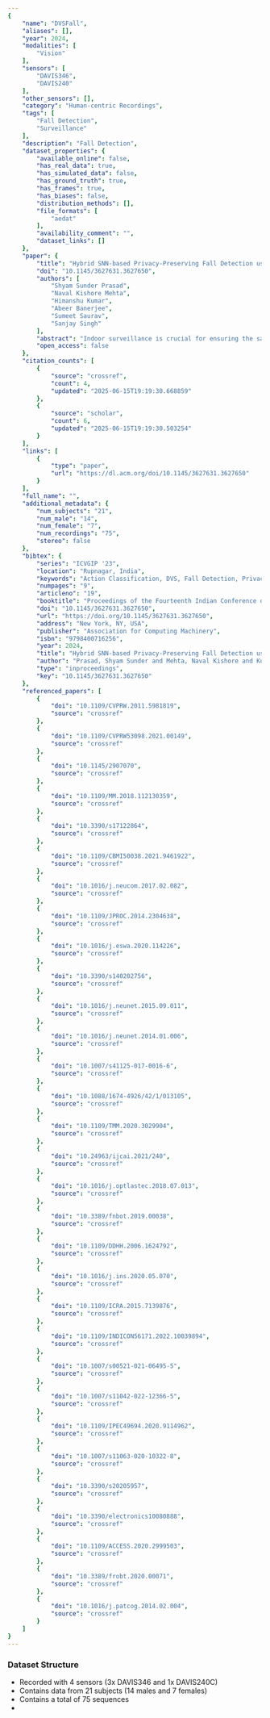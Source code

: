 ```yaml
---
{
    "name": "DVSFall",
    "aliases": [],
    "year": 2024,
    "modalities": [
        "Vision"
    ],
    "sensors": [
        "DAVIS346",
        "DAVIS240"
    ],
    "other_sensors": [],
    "category": "Human-centric Recordings",
    "tags": [
        "Fall Detection",
        "Surveillance"
    ],
    "description": "Fall Detection",
    "dataset_properties": {
        "available_online": false,
        "has_real_data": true,
        "has_simulated_data": false,
        "has_ground_truth": true,
        "has_frames": true,
        "has_biases": false,
        "distribution_methods": [],
        "file_formats": [
            "aedat"
        ],
        "availability_comment": "",
        "dataset_links": []
    },
    "paper": {
        "title": "Hybrid SNN-based Privacy-Preserving Fall Detection using Neuromorphic Sensors",
        "doi": "10.1145/3627631.3627650",
        "authors": [
            "Shyam Sunder Prasad",
            "Naval Kishore Mehta",
            "Himanshu Kumar",
            "Abeer Banerjee",
            "Sumeet Saurav",
            "Sanjay Singh"
        ],
        "abstract": "Indoor surveillance is crucial for ensuring the safety and security of occupants within the premises. Only those who are ill or elderly tend to spend the most time at home. The use of indoor surveillance to continuously monitor these people\u2019s security could help in the early detection and avoidance of tragic incidents. Ensuring privacy while achieving this task has led to a recent research focus on protecting privacy in human fall detection. This paper attempts to address the issue of privacy-preserving fall detection by employing the Dynamic Vision Sensor (DVS), which captures intensity changes without compromising individuals\u2019 privacy. This paper introduces a novel event-based dataset named \u201cDVSFall\u201d, incorporating diverse daily living activities (ADL) and simulated falls. Captured from multiple viewpoints using DVS cameras, the dataset encompasses twenty-one participants across varying age groups. To evaluate the dataset, we employed Spiking Neural Networks (SNN) designed to replicate neural activity. Furthermore, we explored a hybrid framework, the 3D-CNN & SNN (NeuCube) approach, for fall detection. Our proposed framework achieved an accuracy of 94.59% with SNN and notably improved to 97.84% using the hybrid approach, as measured against the recorded dataset.",
        "open_access": false
    },
    "citation_counts": [
        {
            "source": "crossref",
            "count": 4,
            "updated": "2025-06-15T19:19:30.668859"
        },
        {
            "source": "scholar",
            "count": 6,
            "updated": "2025-06-15T19:19:30.503254"
        }
    ],
    "links": [
        {
            "type": "paper",
            "url": "https://dl.acm.org/doi/10.1145/3627631.3627650"
        }
    ],
    "full_name": "",
    "additional_metadata": {
        "num_subjects": "21",
        "num_male": "14",
        "num_female": "7",
        "num_recordings": "75",
        "stereo": false
    },
    "bibtex": {
        "series": "ICVGIP '23",
        "location": "Rupnagar, India",
        "keywords": "Action Classification, DVS, Fall Detection, Privacy-Preserving, SNN",
        "numpages": "9",
        "articleno": "19",
        "booktitle": "Proceedings of the Fourteenth Indian Conference on Computer Vision, Graphics and Image Processing",
        "doi": "10.1145/3627631.3627650",
        "url": "https://doi.org/10.1145/3627631.3627650",
        "address": "New York, NY, USA",
        "publisher": "Association for Computing Machinery",
        "isbn": "9798400716256",
        "year": 2024,
        "title": "Hybrid SNN-based Privacy-Preserving Fall Detection using Neuromorphic Sensors",
        "author": "Prasad, Shyam Sunder and Mehta, Naval Kishore and Kumar, Himanshu and Banerjee, Abeer and Saurav, Sumeet and Singh, Sanjay",
        "type": "inproceedings",
        "key": "10.1145/3627631.3627650"
    },
    "referenced_papers": [
        {
            "doi": "10.1109/CVPRW.2011.5981819",
            "source": "crossref"
        },
        {
            "doi": "10.1109/CVPRW53098.2021.00149",
            "source": "crossref"
        },
        {
            "doi": "10.1145/2907070",
            "source": "crossref"
        },
        {
            "doi": "10.1109/MM.2018.112130359",
            "source": "crossref"
        },
        {
            "doi": "10.3390/s17122864",
            "source": "crossref"
        },
        {
            "doi": "10.1109/CBMI50038.2021.9461922",
            "source": "crossref"
        },
        {
            "doi": "10.1016/j.neucom.2017.02.082",
            "source": "crossref"
        },
        {
            "doi": "10.1109/JPROC.2014.2304638",
            "source": "crossref"
        },
        {
            "doi": "10.1016/j.eswa.2020.114226",
            "source": "crossref"
        },
        {
            "doi": "10.3390/s140202756",
            "source": "crossref"
        },
        {
            "doi": "10.1016/j.neunet.2015.09.011",
            "source": "crossref"
        },
        {
            "doi": "10.1016/j.neunet.2014.01.006",
            "source": "crossref"
        },
        {
            "doi": "10.1007/s41125-017-0016-6",
            "source": "crossref"
        },
        {
            "doi": "10.1088/1674-4926/42/1/013105",
            "source": "crossref"
        },
        {
            "doi": "10.1109/TMM.2020.3029904",
            "source": "crossref"
        },
        {
            "doi": "10.24963/ijcai.2021/240",
            "source": "crossref"
        },
        {
            "doi": "10.1016/j.optlastec.2018.07.013",
            "source": "crossref"
        },
        {
            "doi": "10.3389/fnbot.2019.00038",
            "source": "crossref"
        },
        {
            "doi": "10.1109/DDHH.2006.1624792",
            "source": "crossref"
        },
        {
            "doi": "10.1016/j.ins.2020.05.070",
            "source": "crossref"
        },
        {
            "doi": "10.1109/ICRA.2015.7139876",
            "source": "crossref"
        },
        {
            "doi": "10.1109/INDICON56171.2022.10039894",
            "source": "crossref"
        },
        {
            "doi": "10.1007/s00521-021-06495-5",
            "source": "crossref"
        },
        {
            "doi": "10.1007/s11042-022-12366-5",
            "source": "crossref"
        },
        {
            "doi": "10.1109/IPEC49694.2020.9114962",
            "source": "crossref"
        },
        {
            "doi": "10.1007/s11063-020-10322-8",
            "source": "crossref"
        },
        {
            "doi": "10.3390/s20205957",
            "source": "crossref"
        },
        {
            "doi": "10.3390/electronics10080888",
            "source": "crossref"
        },
        {
            "doi": "10.1109/ACCESS.2020.2999503",
            "source": "crossref"
        },
        {
            "doi": "10.3389/frobt.2020.00071",
            "source": "crossref"
        },
        {
            "doi": "10.1016/j.patcog.2014.02.004",
            "source": "crossref"
        }
    ]
}
---
```


### Dataset Structure

- Recorded with 4 sensors (3x DAVIS346 and 1x DAVIS240C)
- Contains data from 21 subjects (14 males and 7 females)
- Contains a total of 75 sequences
-
